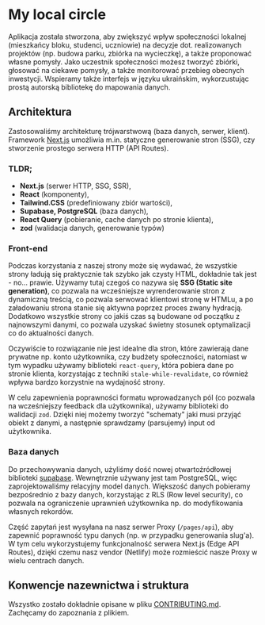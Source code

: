 # My local circle

Aplikacja została stworzona, aby zwiększyć wpływ społeczności lokalnej (mieszkańcy bloku, studenci, uczniowie) na decyzje dot. realizowanych projektów (np. budowa parku, zbiórka na wycieczkę), a także proponować własne pomysły. Jako uczestnik społeczności możesz tworzyć zbiórki, głosować na ciekawe pomysły, a także monitorować przebieg obecnych inwestycji. Wspieramy także interfejs w języku ukraińskim, wykorzustując prostą autorską bibliotekę do mapowania danych.

## Architektura

Zastosowaliśmy architekturę trójwarstwową (baza danych, serwer, klient). Framework [Next.js](https://nextjs.org/) umożliwia m.in. statyczne generowanie stron (SSG), czy stworzenie prostego serwera HTTP (API Routes).


### TLDR;

- **Next.js** (serwer HTTP, SSG, SSR),
- **React** (komponenty),
- **Tailwind.CSS** (predefiniowany zbiór wartości),
- **Supabase, PostgreSQL** (baza danych),
- **React Query** (pobieranie, cache danych po stronie klienta),
- **zod** (walidacja danych, generowanie typów)

### Front-end

Podczas korzystania z naszej strony może się wydawać, że wszystkie strony ładują się praktycznie tak szybko jak czysty HTML, dokładnie tak jest - no... prawie. Używamy tutaj czegoś co nazywa się **SSG (Static site generation)**, co pozwala na wcześniejsze wyrenderowanie stron z dynamiczną treścią, co pozwala serwować klientowi stronę w HTMLu, a po załadowaniu strona stanie się aktywna poprzez proces zwany hydracją. Dodatkowo wszystkie strony co jakiś czas są budowane od początku z najnowszymi danymi, co pozwala uzyskać świetny stosunek optymalizacji co do aktualności danych.

Oczywiście to rozwiązanie nie jest idealne dla stron, które zawierają dane prywatne np. konto użytkownika, czy budżety społeczności, natomiast w tym wypadku używamy biblioteki `react-query`, która pobiera dane po stronie klienta, korzystając z techniki `stale-while-revalidate`, co również wpływa bardzo korzystnie na wydajność strony.

W celu zapewnienia poprawności formatu wprowadzanych pól (co pozwala na wcześniejszy feedback dla użytkownika), używamy biblioteki do walidacji `zod`. Dzięki niej możemy tworzyć "schematy" jaki musi przyjąć obiekt z danymi, a następnie sprawdzamy (parsujemy) input od użytkownika. 

### Baza danych

Do przechowywania danych, użyliśmy dość nowej otwartoźródłowej biblioteki [supabase](https://supabase.com/). Wewnętrznie używany jest tam PostgreSQL, więc zaprojektowaliśmy relacyjny model danych. Większość danych pobieramy bezpośrednio z bazy danych, korzystając z RLS (Row level security), co pozwala na ograniczenie uprawnień użytkownika np. do modyfikowania własnych rekordów.

Część zapytań jest wysyłana na nasz serwer Proxy (`/pages/api`), aby zapewnić poprawność typu danych (np. w przypadku generowania slug'a). W tym celu wykorzystujemy funkcjonalność serwera Next.js (Edge API Routes), dzięki czemu nasz vendor (Netlify) może rozmieścić nasze Proxy w wielu centrach danych.



## Konwencje nazewnictwa i struktura

Wszystko zostało dokładnie opisane w pliku [CONTRIBUTING.md](CONTRIBUTING.md). Zachęcamy do zapoznania z plikiem.
